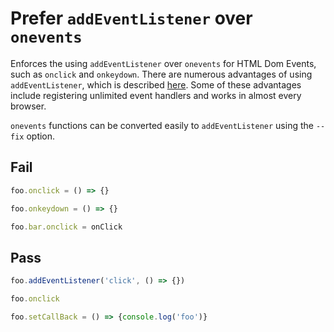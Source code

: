 # Prefer `addEventListener` over `onevents`

Enforces the using `addEventListener` over `onevents` for HTML Dom Events, such as `onclick` and `onkeydown`. There are numerous advantages of using `addEventListener`, which is described [here](https://stackoverflow.com/questions/6348494/addeventlistener-vs-onclick/35093997#35093997). Some of these advantages include registering unlimited event handlers and works in almost every browser.

`onevents` functions can be converted easily to `addEventListener` using the `--fix` option.


## Fail

```javascript
foo.onclick = () => {}
```

```javascript
foo.onkeydown = () => {}
```

```javascript
foo.bar.onclick = onClick
```

## Pass

```javascript
foo.addEventListener('click', () => {})
```

```javascript
foo.onclick
```

```javascript
foo.setCallBack = () => {console.log('foo')}
```
